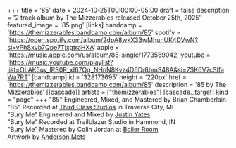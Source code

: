 +++
title = '85'
date = 2024-10-25T00:00:00-05:00
draft = false
description = '2 track album by The Mizzerables released October 25th, 2025'
featured_image = '85.png'
[links]
    bandcamp = 'https://themizzerables.bandcamp.com/album/85'
    spotify = 'https://open.spotify.com/album/2dpA8wkX33wMhunUK4DVwN?si=vPhSxyb7Qpe7TjxgtraHXA'
    apple = 'https://music.apple.com/us/album/85-single/1773569042'
    youtube = 'https://music.youtube.com/playlist?list=OLAK5uy_lRS0R_xI67Qg_NHnN8Kvz4D6Dr6bmS48A&si=7SK6V7cSlfaWa7RT'
[bandcamp]
id = '328173695'
height = '220px'
href = 'https://themizzerables.bandcamp.com/album/85'
description = '85 by The Mizzerables'
[[cascade]]
    artists = ["themizzerables"]
    [cascade._target]
        kind = "page"
+++
"85" Engineered, Mixed, and Mastered by Brian Chamberlain  
"85" Recorded at [Third Class Studios](https://thirdclassstudios.com) in Traverse City, MI  
"Bury Me" Engineered and Mixed by [Justin Yates](https://justinleeyates.com/info/)  
"Bury Me" Recorded at Trailblazer Studio in Hammond, IN  
"Bury Me" Mastered by Colin Jordan at [Boiler Room](https://www.brmastering.com)  
Artwork by [Anderson Mets](https://capsulalab.46graus.com)
